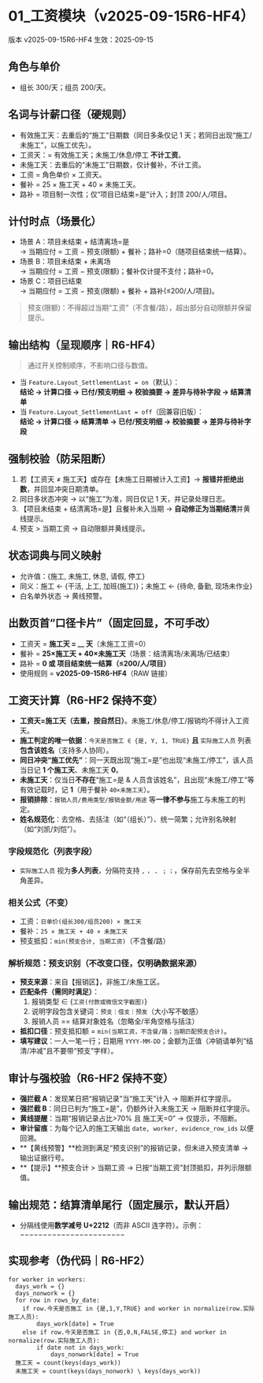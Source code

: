 # 01_工资模块（v2025-09-15R6-HF4）
版本 v2025-09-15R6-HF4
生效：2025-09-15

## 角色与单价
- 组长 300/天；组员 200/天。

## 名词与计薪口径（硬规则）
- 有效施工天：去重后的“施工”日期数（同日多条仅记 1 天；若同日出现“施工/未施工”，以施工优先）。
- 工资天：= 有效施工天；未施工/休息/停工 **不计工资**。
- 未施工天：去重后的“未施工”日期数，仅计餐补，不计工资。
- 工资 = 角色单价 × 工资天。
- 餐补 = 25 × 施工天 + 40 × 未施工天。
- 路补 = 项目制一次性；仅“项目已结束=是”计入；封顶 200/人/项目。

## 计付时点（场景化）
- 场景 A：项目未结束 + 结清离场=是  
  → 当期应付 = 工资 − 预支(限额) + 餐补；路补=0（随项目结束统一结算）。
- 场景 B：项目未结束 + 未离场  
  → 当期应付 = 工资 − 预支(限额)；餐补仅计提不支付；路补=0。
- 场景 C：项目已结束  
  → 当期应付 = 工资 − 预支(限额) + 餐补 + 路补(≤200/人/项目)。

> 预支(限额)：不得超过当期“工资”（不含餐/路），超出部分自动限额并保留提示。

## 输出结构（呈现顺序｜R6-HF4）
> 通过开关控制顺序，不影响口径与数值。
- 当 `Feature.Layout_SettlementLast = on`（默认）：  
  **结论 → 计算口径 → 已付/预支明细 → 校验摘要 → 差异与待补字段 → 结算清单**
- 当 `Feature.Layout_SettlementLast = off`（回兼容旧版）：  
  **结论 → 计算口径 → 结算清单 → 已付/预支明细 → 校验摘要 → 差异与待补字段**

## 强制校验（防呆阻断）
1) 若【工资天 ≠ 施工天】或存在【未施工日期被计入工资】→ **报错并拒绝出数**，并回显冲突日期清单。  
2) 同日多状态冲突 → 以“施工”为准，同日仅记 1 天，并记录处理日志。  
3) 【项目未结束 + 结清离场=是】且餐补未入当期 → **自动修正为当期结清**并黄线提示。  
4) 预支 > 当期工资 → 自动限额并黄线提示。

## 状态词典与同义映射
- 允许值：{施工, 未施工, 休息, 请假, 停工}  
- 同义：施工 ← {干活, 上工, 加班(施工)}；未施工 ← {待命, 备勤, 现场未作业}  
- 白名单外状态 → 黄线预警。

## 出数页首“口径卡片”（固定回显，不可手改）
- 工资天 = **施工天 = __ 天**（未施工工资=0）  
- 餐补 = **25×施工天 + 40×未施工天**（场景：结清离场/未离场/已结束）  
- 路补 = **0 或 项目结束统一结算（≤200/人/项目）**  
- 使用规则 = **v2025-09-15R6-HF4**（RAW 链接）
  
## 工资天计算（R6-HF2 保持不变）
- **工资天=施工天（去重，按自然日）**。未施工/休息/停工/报销均不得计入工资天。
- **施工判定的唯一依据**：`今天是否施工 ∈ {是, Y, 1, TRUE}` **且** `实际施工人员` 列表**包含该姓名**（支持多人协同）。
- **同日冲突“施工优先”**：同一天既出现“施工=是”也出现“未施工/停工”，该人员当日记 **1 个施工天**、未施工天 **0**。
- **未施工天**：仅当日**不存在**“施工=是 & 人员含该姓名”，且出现“未施工/停工”等有效记载时，记 **1**（用于餐补 `40×未施工天`）。
- **报销排除**：`报销人员/费用类型/报销金额/用途` 等**一律不参与**施工与未施工的判定。
- **姓名规范化**：去空格、去括注（如“（组长）”）、统一简繁；允许别名映射（如“刘凯/刘恺”）。

### 字段规范化（列表字段）
- `实际施工人员` 视为**多人列表**，分隔符支持 `,` `，` `、` `;` `；`，保存前先去空格与全半角差异。

### 相关公式（不变）
- 工资：`日单价(组长300/组员200) × 施工天`
- 餐补：`25 × 施工天 + 40 × 未施工天`
- 预支抵扣：`min(预支合计, 当期工资)`（不含餐/路）

### 解析规范：预支识别（不改变口径，仅明确数据来源）
- **预支来源**：来自【报销区】，非施工/未施工区。  
- **匹配条件（需同时满足）**：  
  1) 报销类型 ∈ {`工资(付款或微信文字截图)`}  
  2) 说明字段包含关键词：`预支｜借支｜预发`（大小写不敏感）  
  3) 报销人员 == 结算对象姓名（忽略全/半角空格与括注）  
- **抵扣口径**：预支抵扣额 = `min(当期工资，不含餐/路；当期匹配预支合计)`。  
- **填写建议**：一人一笔一行；日期用 `YYYY-MM-DD`；金额为正值（冲销请单列“结清/冲减”且不要带“预支”字样）。

## 审计与强校验（R6-HF2 保持不变）
- **强拦截 A**：发现某日把“报销记录”当“施工天”计入 → 阻断并红字提示。
- **强拦截 B**：同日已判为“施工=是”，仍额外计入未施工天 → 阻断并红字提示。
- **黄线提醒**：当期“报销记录占比>70% 且 施工天=0” → 仅提示，不阻断。
- **审计留痕**：为每个记入的施工天输出 `date, worker, evidence_row_ids` 以便回溯。
- **【黄线预警】**检测到满足“预支识别”的报销记录，但未进入预支清单 → 输出证据行号。
- **【提示】**预支合计 > 当期工资 → 已按“当期工资”封顶抵扣，并列示限额值。

## 输出规范：结算清单尾行（固定展示，默认开启）
- 分隔线使用**数学减号 U+2212**（而非 ASCII 连字符）。示例：  
  −−−−−−−−−−−−−−−−−−−−−−−

## 实现参考（伪代码｜R6-HF2）
```pseudo
for worker in workers:
  days_work = {}
  days_nonwork = {}
  for row in rows_by_date:
    if row.今天是否施工 in {是,1,Y,TRUE} and worker in normalize(row.实际施工人员):
        days_work[date] = True
    else if row.今天是否施工 in {否,0,N,FALSE,停工} and worker in normalize(row.实际施工人员):
        if date not in days_work:
            days_nonwork[date] = True
  施工天 = count(keys(days_work))
  未施工天 = count(keys(days_nonwork) \ keys(days_work))
